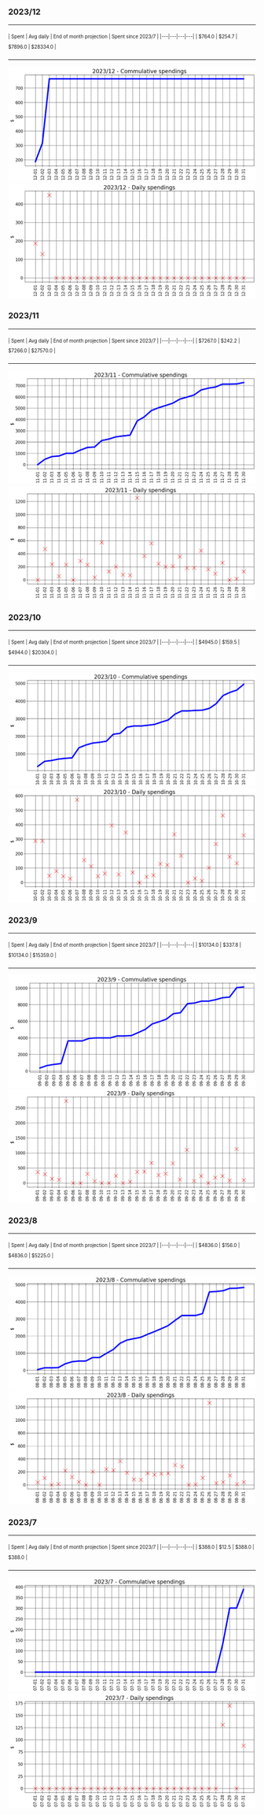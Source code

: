 

### 2023/12


__________________________________
<sub><sup>
| Spent | Avg daily | End of month projection | Spent since 2023/7 |
|---|---|---|---|
| $764.0  |  $254.7  | $7896.0  |  $28334.0  |
</sub></sup>
__________________________________
![graph_12_sum](graph_12_sum.png)
![graph_12_vals](graph_12_vals.png)


### 2023/11


__________________________________
<sub><sup>
| Spent | Avg daily | End of month projection | Spent since 2023/7 |
|---|---|---|---|
| $7267.0  |  $242.2  | $7266.0  |  $27570.0  |
</sub></sup>
__________________________________
![graph_11_sum](graph_11_sum.png)
![graph_11_vals](graph_11_vals.png)


### 2023/10


__________________________________
<sub><sup>
| Spent | Avg daily | End of month projection | Spent since 2023/7 |
|---|---|---|---|
| $4945.0  |  $159.5  | $4944.0  |  $20304.0  |
</sub></sup>
__________________________________
![graph_10_sum](graph_10_sum.png)
![graph_10_vals](graph_10_vals.png)


### 2023/9


__________________________________
<sub><sup>
| Spent | Avg daily | End of month projection | Spent since 2023/7 |
|---|---|---|---|
| $10134.0  |  $337.8  | $10134.0  |  $15359.0  |
</sub></sup>
__________________________________
![graph_9_sum](graph_9_sum.png)
![graph_9_vals](graph_9_vals.png)


### 2023/8


__________________________________
<sub><sup>
| Spent | Avg daily | End of month projection | Spent since 2023/7 |
|---|---|---|---|
| $4836.0  |  $156.0  | $4836.0  |  $5225.0  |
</sub></sup>
__________________________________
![graph_8_sum](graph_8_sum.png)
![graph_8_vals](graph_8_vals.png)


### 2023/7


__________________________________
<sub><sup>
| Spent | Avg daily | End of month projection | Spent since 2023/7 |
|---|---|---|---|
| $388.0  |  $12.5  | $388.0  |  $388.0  |
</sub></sup>
__________________________________
![graph_7_sum](graph_7_sum.png)
![graph_7_vals](graph_7_vals.png)